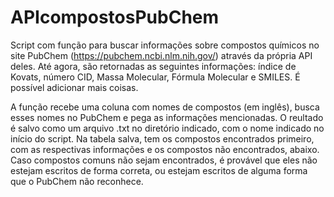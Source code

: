 # APIcompostosPubChem


Script com função para buscar informações sobre compostos químicos no site PubChem (https://pubchem.ncbi.nlm.nih.gov/) através da própria API deles.
Até agora, são retornadas as seguintes informações: índice de Kovats, número CID, Massa Molecular, Fórmula Molecular e SMILES. É possível adicionar mais coisas.

A função recebe uma coluna com nomes de compostos (em inglês), busca esses nomes no PubChem e pega as informações mencionadas. O reultado é salvo como um arquivo
.txt no diretório indicado, com o nome indicado no início do script. Na tabela salva, tem os compostos encontrados primeiro, com as respectivas informações e os
compostos não encontrados, abaixo.
Caso compostos comuns não sejam encontrados, é provável que eles não estejam escritos de forma correta, ou estejam escritos de alguma forma que o PubChem não reconhece.
